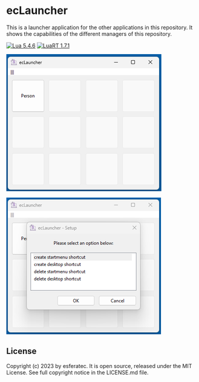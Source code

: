# ecLauncher

This is a launcher application for the other applications in this repository. It shows the capabilities of the different managers of this repository.

[![Lua 5.4.6](https://badgen.net/badge/Lua/5.4.6/yellow)](https://github.com/lua/lua)
[![LuaRT 1.7.1](https://badgen.net/badge/LuaRT/1.7.1/blue)](https://github.com/samyeyo/LuaRT)

![Screenshot](README01.png)

![Screenshot](README02.png)

## License

Copyright (c) 2023 by esferatec.
It is open source, released under the MIT License.
See full copyright notice in the LICENSE.md file.
